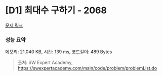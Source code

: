 # [D1] 최대수 구하기 - 2068 

[문제 링크](https://swexpertacademy.com/main/code/problem/problemDetail.do?contestProbId=AV5QQhbqA4QDFAUq) 

### 성능 요약

메모리: 21,040 KB, 시간: 139 ms, 코드길이: 489 Bytes



> 출처: SW Expert Academy, https://swexpertacademy.com/main/code/problem/problemList.do